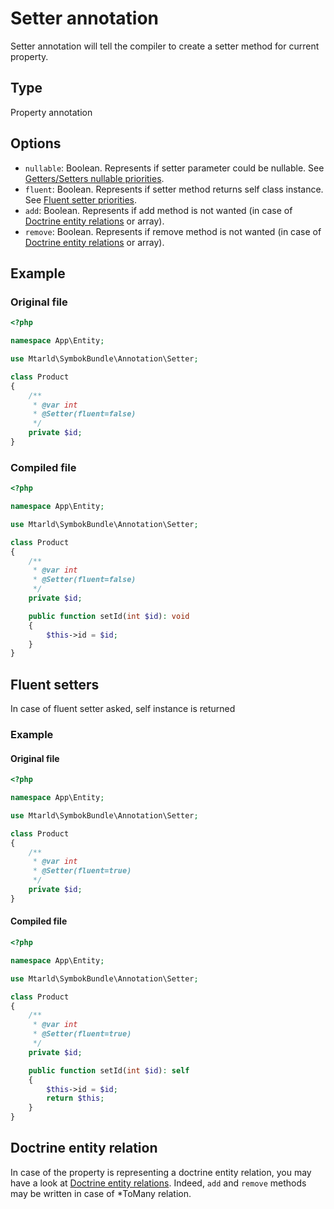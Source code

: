 # Setter annotation
Setter annotation will tell the compiler to create a setter method for current property.

## Type
Property annotation

## Options
- `nullable`: Boolean. Represents if setter parameter could be nullable. See [Getters/Setters nullable priorities](../priorities.md#getterssetters-nullable).
- `fluent`: Boolean. Represents if setter method returns self class instance. See [Fluent setter priorities](../priorities.md#fluent-setters).
- `add`: Boolean. Represents if add method is not wanted (in case of [Doctrine entity relations](../doctrine.md#doctrine-entity-relations) or array).
- `remove`: Boolean. Represents if remove method is not wanted (in case of [Doctrine entity relations](../doctrine.md#doctrine-entity-relations) or array).

## Example
### Original file
```php
<?php

namespace App\Entity;

use Mtarld\SymbokBundle\Annotation\Setter;

class Product
{
    /**
     * @var int
     * @Setter(fluent=false)
     */
    private $id;
}
```

### Compiled file
```php
<?php

namespace App\Entity;

use Mtarld\SymbokBundle\Annotation\Setter;

class Product
{
    /**
     * @var int
     * @Setter(fluent=false)
     */
    private $id;

    public function setId(int $id): void
    {
        $this->id = $id;
    }
}
```
## Fluent setters
In case of fluent setter asked, self instance is returned
### Example
#### Original file
```php
<?php

namespace App\Entity;

use Mtarld\SymbokBundle\Annotation\Setter;

class Product
{
    /**
     * @var int
     * @Setter(fluent=true)
     */
    private $id;
}
```

#### Compiled file
```php
<?php

namespace App\Entity;

use Mtarld\SymbokBundle\Annotation\Setter;

class Product
{
    /**
     * @var int
     * @Setter(fluent=true)
     */
    private $id;

    public function setId(int $id): self
    {
        $this->id = $id;
        return $this;
    }
}
```

## Doctrine entity relation
In case of the property is representing a doctrine entity relation, you may have a look at [Doctrine entity relations](../doctrine.md).
Indeed, `add` and `remove` methods may be written in case of \*ToMany relation.
